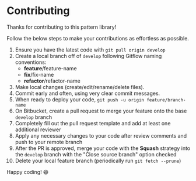 # Contributing

Thanks for contributing to this pattern library!

Follow the below steps to make your contributions as effortless as possible.

1. Ensure you have the latest code with `git pull origin develop`
2. Create a local branch off of `develop` following Gitflow naming conventions:
   - **feature**/feature-name
   - **fix**/fix-name
   - **refactor**/refactor-name
3. Make local changes (create/edit/rename/delete files).
4. Commit early and often, using very clear commit messages.
5. When ready to deploy your code, `git push -u origin feature/branch-name`
6. On Bitbucket, create a pull request to merge your feature onto the base `develop` branch
7. Completely fill out the pull request template and add at least one additional reviewer
8. Apply any necessary changes to your code after review comments and push to your remote branch
9. After the PR is approved, merge your code with the **Squash** strategy into the `develop` branch with the "Close source branch" option checked
10. Delete your local feature branch (periodically run `git fetch --prune`)

Happy coding! 😄
